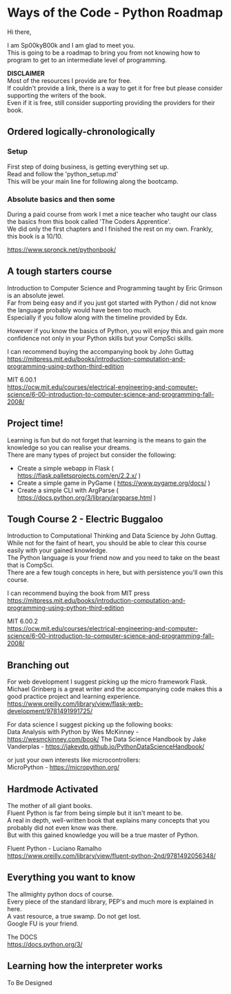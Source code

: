 # Ways of the Code - Python Roadmap

Hi there,

I am Sp00kyB00k and I am glad to meet you.  
This is going to be a roadmap to bring you from not knowing how to program to get to an intermediate level of programming.

**DISCLAIMER**  
Most of the resources I provide are for free.  
If couldn't provide a link, there is a way to get it for free but please consider supporting the writers of the book.  
Even if it is free, still consider supporting providing the providers for their book.

## Ordered logically-chronologically

### Setup

First step of doing business, is getting everything set up.  
Read and follow the 'python_setup.md'  
This will be your main line for following along the bootcamp.

### Absolute basics and then some

During a paid course from work I met a nice teacher who taught our class the basics from this book called 'The Coders Apprentice'.  
We did only the first chapters and I finished the rest on my own. Frankly, this book is a 10/10.

https://www.spronck.net/pythonbook/

## A tough starters course

Introduction to Computer Science and Programming taught by Eric Grimson is an absolute jewel.  
Far from being easy and if you just got started with Python / did not know the language probably would have been too much.  
Especially if you follow along with the timeline provided by Edx.

However if you know the basics of Python, you will enjoy this and gain more confidence not only in your Python skills but your CompSci skills.

I can recommend buying the accompanying book by John Guttag  
https://mitpress.mit.edu/books/introduction-computation-and-programming-using-python-third-edition

MIT 6.00.1  
https://ocw.mit.edu/courses/electrical-engineering-and-computer-science/6-00-introduction-to-computer-science-and-programming-fall-2008/

## Project time!

Learning is fun but do not forget that learning is the means to gain the knowledge so you can realise your dreams.  
There are many types of project but consider the following:

- Create a simple webapp in Flask ( https://flask.palletsprojects.com/en/2.2.x/ )
- Create a simple game in PyGame ( https://www.pygame.org/docs/ )
- Create a simple CLI with ArgParse ( https://docs.python.org/3/library/argparse.html )

## Tough Course 2 - Electric Buggaloo

Introduction to Computational Thinking and Data Science by John Guttag.  
While not for the faint of heart, you should be able to clear this course easily with your gained knowledge.  
The Python language is your friend now and you need to take on the beast that is CompSci.  
There are a few tough concepts in here, but with persistence you'll own this course.

I can recommend buying the book from MIT press  
https://mitpress.mit.edu/books/introduction-computation-and-programming-using-python-third-edition

MIT 6.00.2  
https://ocw.mit.edu/courses/electrical-engineering-and-computer-science/6-00-introduction-to-computer-science-and-programming-fall-2008/

## Branching out

For web development I suggest picking up the micro framework Flask.  
Michael Grinberg is a great writer and the accompanying code makes this a good practice project and learning experience.  
https://www.oreilly.com/library/view/flask-web-development/9781491991725/

For data science I suggest picking up the following books:  
Data Analysis with Python by Wes McKinney - https://wesmckinney.com/book/
The Data Science Handbook by Jake Vanderplas - https://jakevdp.github.io/PythonDataScienceHandbook/

or just your own interests like microcontrollers:  
MicroPython - https://micropython.org/

## Hardmode Activated

The mother of all giant books.  
Fluent Python is far from being simple but it isn't meant to be.  
A real in depth, well-written book that explains many concepts that you probably did not even know was there.  
But with this gained knowledge you will be a true master of Python.

Fluent Python - Luciano Ramalho  
https://www.oreilly.com/library/view/fluent-python-2nd/9781492056348/

## Everything you want to know

The allmighty python docs of course.  
Every piece of the standard library, PEP's and much more is explained in here.  
A vast resource, a true swamp. Do not get lost.  
Google FU is your friend.

The DOCS  
https://docs.python.org/3/

## Learning how the interpreter works

To Be Designed
